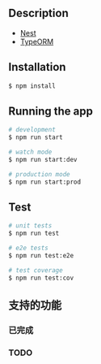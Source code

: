 
## Description

- [Nest](https://nest.nodejs.cn/first-steps)
- [TypeORM ](https://www.typeorm.org/)

## Installation

```bash
$ npm install
```

## Running the app

```bash
# development
$ npm run start

# watch mode
$ npm run start:dev

# production mode
$ npm run start:prod
```

## Test

```bash
# unit tests
$ npm run test

# e2e tests
$ npm run test:e2e

# test coverage
$ npm run test:cov
```

## 支持的功能

### 已完成

### TODO